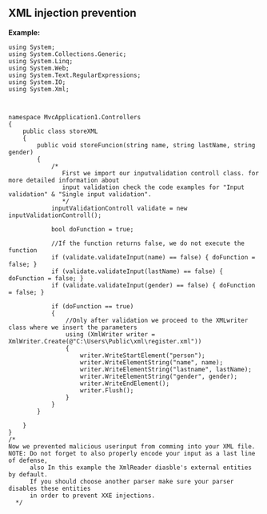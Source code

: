 
XML injection prevention 
-------

**Example:**

   		
	using System;
	using System.Collections.Generic;
	using System.Linq;
	using System.Web;
	using System.Text.RegularExpressions;
	using System.IO;
	using System.Xml;



	namespace MvcApplication1.Controllers
	{
		public class storeXML
		{
			public void storeFuncion(string name, string lastName, string gender)
			{
				/*
				   First we import our inputvalidation controll class. for more detailed information about 
				   input validation check the code examples for "Input validation" & "Single input validation".
				   */
				inputValidationControll validate = new inputValidationControll();

				bool doFunction = true;

				//If the function returns false, we do not execute the function
				if (validate.validateInput(name) == false) { doFunction = false; }
				if (validate.validateInput(lastName) == false) { doFunction = false; }
				if (validate.validateInput(gender) == false) { doFunction = false; }

				if (doFunction == true)
				{
					//Only after validation we proceed to the XMLwriter class where we insert the parameters
					using (XmlWriter writer = XmlWriter.Create(@"C:\Users\Public\xml\register.xml"))
					{
						writer.WriteStartElement("person");
						writer.WriteElementString("name", name);
						writer.WriteElementString("lastname", lastName);
						writer.WriteElementString("gender", gender);
						writer.WriteEndElement();
						writer.Flush();
					}
				}
			}

		}
	}
	/*
	Now we prevented malicious userinput from comming into your XML file.
	NOTE: Do not forget to also properly encode your input as a last line of defense, 
		  also In this example the XmlReader diasble's external entities by default.
		  If you should choose another parser make sure your parser disables these entities 
		  in order to prevent XXE injections.
	  */
          

    


